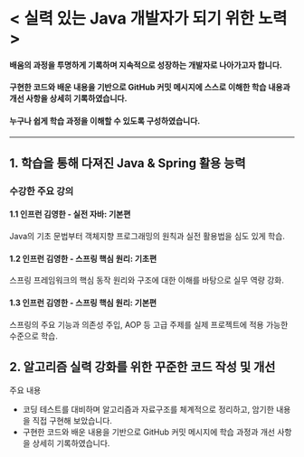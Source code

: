 # < 실력 있는 Java 개발자가 되기 위한 노력 >
#### 배움의 과정을 투명하게 기록하며 지속적으로 성장하는 개발자로 나아가고자 합니다.
#### 구현한 코드와 배운 내용을 기반으로 GitHub 커밋 메시지에 스스로 이해한 학습 내용과 개선 사항을 상세히 기록하였습니다.
#### 누구나 쉽게 학습 과정을 이해할 수 있도록 구성하였습니다.
------------------------------
## 1. 학습을 통해 다져진 Java & Spring 활용 능력

### 수강한 주요 강의
#### 1.1 인프런 김영한 - 실전 자바: 기본편
Java의 기초 문법부터 객체지향 프로그래밍의 원칙과 실전 활용법을 심도 있게 학습.

#### 1.2 인프런 김영한 - 스프링 핵심 원리: 기초편
스프링 프레임워크의 핵심 동작 원리와 구조에 대한 이해를 바탕으로 실무 역량 강화.

#### 1.3 인프런 김영한 - 스프링 핵심 원리: 기본편
스프링의 주요 기능과 의존성 주입, AOP 등 고급 주제를 실제 프로젝트에 적용 가능한 수준으로 학습.

## 2. 알고리즘 실력 강화를 위한 꾸준한 코드 작성 및 개선

주요 내용
- 코딩 테스트를 대비하며 알고리즘과 자료구조를 체계적으로 정리하고, 암기한 내용을 직접 구현해 보았습니다.
- 구현한 코드와 배운 내용을 기반으로 GitHub 커밋 메시지에 학습 과정과 개선 사항을 상세히 기록하였습니다.


